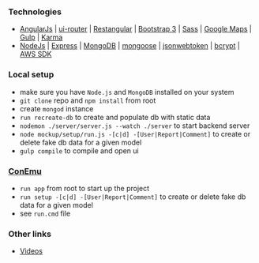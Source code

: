 ### Technologies
* [AngularJs](https://angularjs.org) | [ui-router](https://github.com/angular-ui/ui-router) |
[Restangular](https://github.com/mgonto/restangular) | [Bootstrap 3](http://getbootstrap.com/docs/3.3) |
[Sass](https://sass-lang.com) | [Google Maps](https://developers.google.com/maps) |
[Gulp](https://gulpjs.com) | [Karma](https://karma-runner.github.io)
* [NodeJs](https://nodejs.org) | [Express](https://expressjs.com) |
[MongoDB](https://www.mongodb.com) | [mongoose](http://mongoosejs.com) |
[jsonwebtoken](https://www.npmjs.com/package/jsonwebtoken) | [bcrypt](https://www.npmjs.com/package/bcrypt-nodejs) |
[AWS SDK](https://docs.aws.amazon.com/AWSJavaScriptSDK/latest/index.html)
### Local setup
* make sure you have `Node.js` and `MongoDB` installed on your system
* `git clone` repo and `npm install` from root
* create `mongod` instance
* `run recreate-db` to create and populate db with static data
* `nodemon ./server/server.js --watch ./server` to start backend server
* `node mockup/setup/run.js -[c|d] -[User|Report|Comment]` to create or delete fake db data for a given model
* `gulp compile` to compile and open ui
### [ConEmu](https://conemu.github.io)
* `run app` from root to start up the project
* `run setup -[c|d] -[User|Report|Comment]` to create or delete fake db data for a given model
* see `run.cmd` file
### Other links
* [Videos](https://tinyurl.com/y8br2p60)
